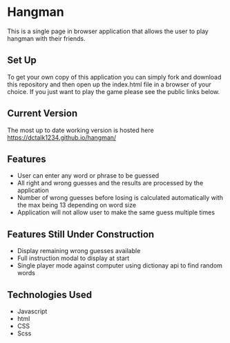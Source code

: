 # Hangman
This is a single page in browser application that allows the user to play hangman with their friends. 

## Set Up
To get your own copy of this application you can simply fork and download this repository and then open up the index.html file in a browser of your choice. If you just want to play the game please see the public links below.

## Current Version
The most up to date working version is hosted here https://dctalk1234.github.io/hangman/

## Features
* User can enter any word or phrase to be guessed
* All right and wrong guesses and the results are processed by the application
* Number of wrong guesses before losing is calculated automatically with the max being 13 depending on word size
* Application will not allow user to make the same guess multiple times

## Features Still Under Construction
* Display remaining wrong guesses available
* Full instruction modal to display at start
* Single player mode against computer using dictionay api to find random words

## Technologies Used
* Javascript
* html
* CSS
* Scss



